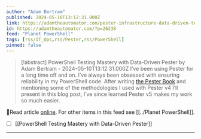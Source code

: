 ```yaml
---
author: "Adam Bertram"
published: 2024-05-10T13:12:31.000Z
link: https://adamtheautomator.com/pester-infrastructure-data-driven-tests/
id: https://adamtheautomator.com/?p=26238
feed: "Planet PowerShell"
tags: [rss/IT_Ops,rss/Pester,rss/PowerShell]
pinned: false
---
```

> [!abstract] PowerShell Testing Mastery with Data-Driven Pester by Adam Bertram - 2024-05-10T13:12:31.000Z
> I’ve been using Pester for a long time off and on. I’ve always been obsessed with ensuring reliability in my PowerShell code. After writing [the Pester Book](https://leanpub.com/pesterbook/) and mentioning some of the methodologies I used with Pester v4 I’ll present in this blog post, I’ve since learned Pester v5 makes my work so much easier.

🔗Read article [online](https://adamtheautomator.com/pester-infrastructure-data-driven-tests/). For other items in this feed see [[../Planet PowerShell]].

- [ ] [[PowerShell Testing Mastery with Data-Driven Pester]]
- - -

